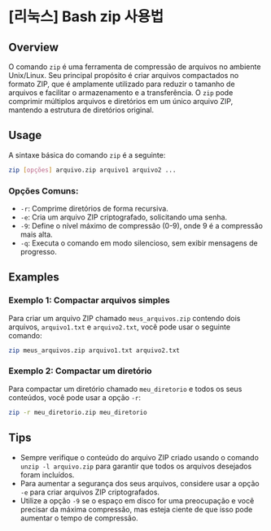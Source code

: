 # [리눅스] Bash zip 사용법

## Overview
O comando `zip` é uma ferramenta de compressão de arquivos no ambiente Unix/Linux. Seu principal propósito é criar arquivos compactados no formato ZIP, que é amplamente utilizado para reduzir o tamanho de arquivos e facilitar o armazenamento e a transferência. O `zip` pode comprimir múltiplos arquivos e diretórios em um único arquivo ZIP, mantendo a estrutura de diretórios original.

## Usage
A sintaxe básica do comando `zip` é a seguinte:

```bash
zip [opções] arquivo.zip arquivo1 arquivo2 ...
```

### Opções Comuns:
- `-r`: Comprime diretórios de forma recursiva.
- `-e`: Cria um arquivo ZIP criptografado, solicitando uma senha.
- `-9`: Define o nível máximo de compressão (0-9), onde 9 é a compressão mais alta.
- `-q`: Executa o comando em modo silencioso, sem exibir mensagens de progresso.

## Examples
### Exemplo 1: Compactar arquivos simples
Para criar um arquivo ZIP chamado `meus_arquivos.zip` contendo dois arquivos, `arquivo1.txt` e `arquivo2.txt`, você pode usar o seguinte comando:

```bash
zip meus_arquivos.zip arquivo1.txt arquivo2.txt
```

### Exemplo 2: Compactar um diretório
Para compactar um diretório chamado `meu_diretorio` e todos os seus conteúdos, você pode usar a opção `-r`:

```bash
zip -r meu_diretorio.zip meu_diretorio
```

## Tips
- Sempre verifique o conteúdo do arquivo ZIP criado usando o comando `unzip -l arquivo.zip` para garantir que todos os arquivos desejados foram incluídos.
- Para aumentar a segurança dos seus arquivos, considere usar a opção `-e` para criar arquivos ZIP criptografados.
- Utilize a opção `-9` se o espaço em disco for uma preocupação e você precisar da máxima compressão, mas esteja ciente de que isso pode aumentar o tempo de compressão.